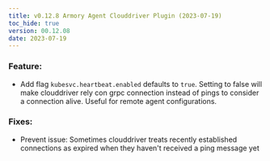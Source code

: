 ```yaml
---
title: v0.12.8 Armory Agent Clouddriver Plugin (2023-07-19)
toc_hide: true
version: 00.12.08
date: 2023-07-19
---
```


### Feature:
* Add flag `kubesvc.heartbeat.enabled` defaults to `true`. Setting to false will make clouddriver rely con grpc connection instead of pings to consider a connection alive. Useful for remote agent configurations.

### Fixes:
* Prevent issue: Sometimes clouddriver treats recently established connections as expired when they haven't received a ping message yet
